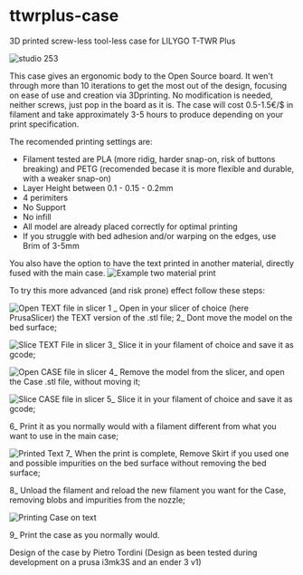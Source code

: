 # ttwrplus-case
3D printed screw-less tool-less case for LILYGO T-TWR Plus

![studio 253](https://github.com/OpenRTX/ttwrplus-case/assets/49025042/4e689ff5-3ede-4f86-8d1d-9a724dcd738a)

This case gives an ergonomic body to the Open Source board. It wen't through more than 10 iterations to get the most out of the design, focusing on ease of use and creation via 3Dprinting. No modification is needed, neither screws, just pop in the board as it is. The case will cost 0.5-1.5€/$ in filament and take approximately 3-5 hours to produce depending on your print specification. 

The recomended printing settings are:
 - Filament tested are PLA (more ridig, harder snap-on, risk of buttons breaking) and PETG (recomended becase it is more flexible and durable, with a weaker snap-on)
 - Layer Height between 0.1 - 0.15 - 0.2mm
 - 4 perimiters
 - No Support
 - No infill
 - All model are already placed correctly for optimal printing
 - If you struggle with bed adhesion and/or warping on the edges, use Brim of 3-5mm


You also have the option to have the text printed in another material, directly fused with the main case.
![Example two material print](https://github.com/OpenRTX/ttwrplus-case/assets/49025042/5da7459d-353e-4e60-835c-3a418f7d4cbd)

To try this more advanced (and risk prone) effect follow these steps:

![Open TEXT file in slicer](https://github.com/OpenRTX/ttwrplus-case/assets/49025042/9791871d-1376-4efe-a389-2dd8654a8385)
1 _ Open in your slicer of choice (here PrusaSlicer) the TEXT version of the .stl file;
2_ Dont move the model on the bed surface;

![Slice TEXT File in slicer](https://github.com/OpenRTX/ttwrplus-case/assets/49025042/5ed434d9-aaad-40d0-a1c4-cd8c9fd14dfe)
3_ Slice it in your filament of choice and save it as gcode;

![Open CASE file in slicer](https://github.com/OpenRTX/ttwrplus-case/assets/49025042/f4f1219d-2a2f-48c0-9c26-0fcb49c1755b)
4_ Remove the model from the slicer, and open the Case .stl file, without moving it;

![Slice CASE file in slicer](https://github.com/OpenRTX/ttwrplus-case/assets/49025042/589b3429-aaa4-4e21-a3d9-329ec0854ef1)
5_ Slice it in your filament of choice and save it as gcode;

6_ Print it as you normally would with a filament different from what you want to use in the main case;

![Printed Text](https://github.com/OpenRTX/ttwrplus-case/assets/49025042/7a275659-d413-44f8-b550-f6e5638c1d3f)
7_ When the print is complete, Remove Skirt if you used one and possible impurities on the bed surface without removing the bed surface;

8_ Unload the filament and reload the new filament you want for the Case, removing blobs and impurities from the nozzle;

![Printing Case on text](https://github.com/OpenRTX/ttwrplus-case/assets/49025042/074ac930-e94e-4046-a6e4-6a1d0f817208)


9_ Print the case as you normally would.

Design of the case by Pietro Tordini
(Design as been tested during development on a prusa i3mk3S and an ender 3 v1)

